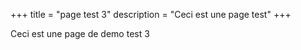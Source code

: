+++
title = "page test 3"
description = "Ceci est une page test"
+++

Ceci est une page de demo test 3
